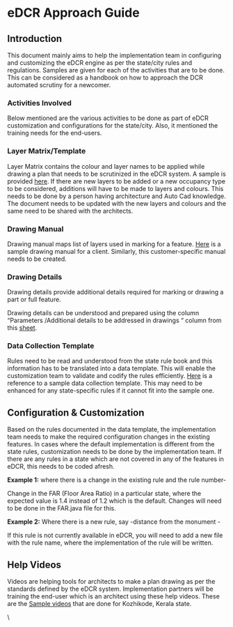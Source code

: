 # eDCR Approach Guide

## Introduction <a href="#introduction" id="introduction"></a>

This document mainly aims to help the implementation team in configuring and customizing the eDCR engine as per the state/city rules and regulations. Samples are given for each of the activities that are to be done. This can be considered as a handbook on how to approach the DCR automated scrutiny for a newcomer.&#x20;

### Activities Involved <a href="#activities-involved" id="activities-involved"></a>

Below mentioned are the various activities to be done as part of eDCR customization and configurations for the state/city. Also, it mentioned the training needs for the end-users.

### Layer Matrix/Template <a href="#layer-matrix-template" id="layer-matrix-template"></a>

Layer Matrix contains the colour and layer names to be applied while drawing a plan that needs to be scrutinized in the eDCR system. A sample is provided [here](https://drive.google.com/open?id=0B6DZY63wggn5SzJHMjF5Qm05alFFV3RRZ0tsVnViU3BWZHFz). If there are new layers to be added or a new occupancy type to be considered, additions will have to be made to layers and colours. This needs to be done by a person having architecture and Auto Cad knowledge. The document needs to be updated with the new layers and colours and the same need to be shared with the architects.

### Drawing Manual <a href="#drawing-manual" id="drawing-manual"></a>

Drawing manual maps list of layers used in marking for a feature. [Here](https://drive.google.com/open?id=11clYEfBCSOXAZUpA8eAbngRdLg9huOiK) is a sample drawing manual for a client. Similarly, this customer-specific manual needs to be created.

### Drawing Details <a href="#drawing-details" id="drawing-details"></a>

Drawing details provide additional details required for marking or drawing a part or full feature.

Drawing details can be understood and prepared using the column “Parameters /Additional details to be addressed in drawings “ column from this [sheet](https://docs.google.com/spreadsheets/d/1PyVulry1\_A\_\_XPo0ZBqGcySmqDjpUOHrfx-wYKq6lsY/edit#gid=1060099246).&#x20;

### Data Collection Template <a href="#data-collection-template" id="data-collection-template"></a>

Rules need to be read and understood from the state rule book and this information has to be translated into a data template. This will enable the customization team to validate and codify the rules efficiently. [Here](https://drive.google.com/open?id=1EMF0ugi2wS0031ZtBeuJa9Kr4l8GnzO0rPITWqhWRwY) is a reference to a sample data collection template. This may need to be enhanced for any state-specific rules if it cannot fit into the sample one.

## Configuration & Customization <a href="#configuration-and-customization" id="configuration-and-customization"></a>

Based on the rules documented in the data template, the implementation team needs to make the required configuration changes in the existing features. In cases where the default implementation is different from the state rules, customization needs to be done by the implementation team. If there are any rules in a state which are not covered in any of the features in eDCR, this needs to be coded afresh.

**Example 1:** where there is a change in the existing rule and the rule number-

Change in the FAR (Floor Area Ratio) in a particular state, where the expected value is 1.4 instead of 1.2 which is the default. Changes will need to be done in the FAR.java file for this.

**Example 2:** Where there is a new rule, say -distance from the monument -

If this rule is not currently available in eDCR, you will need to add a new file with the rule name, where the implementation of the rule will be written.

## Help Videos <a href="#help-videos" id="help-videos"></a>

Videos are helping tools for architects to make a plan drawing as per the standards defined by the eDCR system. Implementation partners will be training the end-user which is an architect using these help videos. These are the [Sample videos](https://kozhikode.egovernments.org/egi/resources/guide/bpaHelpDocument.jsp) that are done for Kozhikode, Kerala state.

\
